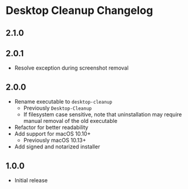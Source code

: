 # Desktop Cleanup Changelog

## 2.1.0

## 2.0.1
- Resolve exception during screenshot removal

## 2.0.0
- Rename executable to `desktop-cleanup`
  - Previously `Desktop-Cleanup`
  - If filesystem case sensitive, note that uninstallation may require manual removal of the old executable
- Refactor for better readability
- Add support for macOS 10.10+
  - Previously macOS 10.13+
- Add signed and notarized installer

## 1.0.0
- Initial release
